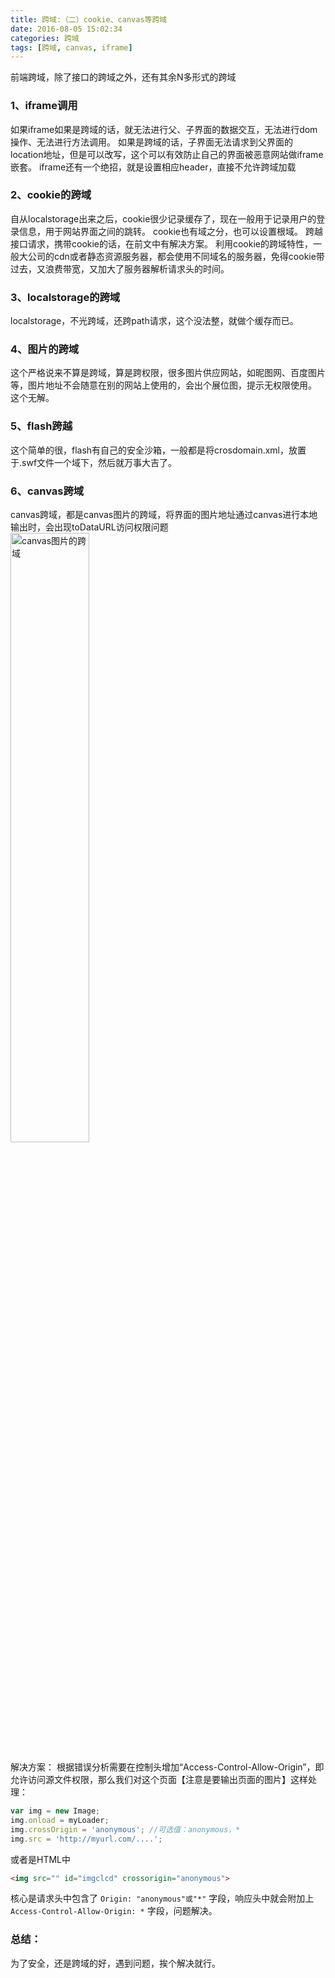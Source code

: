 ```yaml
---
title: 跨域:（二）cookie、canvas等跨域
date: 2016-08-05 15:02:34
categories: 跨域
tags: [跨域, canvas, iframe]
---
```


前端跨域，除了接口的跨域之外，还有其余N多形式的跨域

### 1、iframe调用
如果iframe如果是跨域的话，就无法进行父、子界面的数据交互，无法进行dom操作、无法进行方法调用。
如果是跨域的话，子界面无法请求到父界面的location地址，但是可以改写，这个可以有效防止自己的界面被恶意网站做iframe嵌套。
iframe还有一个绝招，就是设置相应header，直接不允许跨域加载

### 2、cookie的跨域
自从localstorage出来之后，cookie很少记录缓存了，现在一般用于记录用户的登录信息，用于网站界面之间的跳转。
cookie也有域之分，也可以设置根域。
跨越接口请求，携带cookie的话，在前文中有解决方案。
利用cookie的跨域特性，一般大公司的cdn或者静态资源服务器，都会使用不同域名的服务器，免得cookie带过去，又浪费带宽，又加大了服务器解析请求头的时间。

### 3、localstorage的跨域
localstorage，不光跨域，还跨path请求，这个没法整，就做个缓存而已。

### 4、图片的跨域
这个严格说来不算是跨域，算是跨权限，很多图片供应网站，如昵图网、百度图片等，图片地址不会随意在别的网站上使用的，会出个展位图，提示无权限使用。
这个无解。

### 5、flash跨越
这个简单的很，flash有自己的安全沙箱，一般都是将crosdomain.xml，放置于.swf文件一个域下，然后就万事大吉了。

### 6、canvas跨域

canvas跨域，都是canvas图片的跨域，将界面的图片地址通过canvas进行本地输出时，会出现toDataURL访问权限问题
<img src="http://images2015.cnblogs.com/blog/393512/201611/393512-20161124155909175-37788682.png" alt="canvas图片的跨域" style="width:50%">

解决方案：
根据错误分析需要在控制头增加“Access-Control-Allow-Origin”，即允许访问源文件权限，那么我们对这个页面【注意是要输出页面的图片】这样处理：
``` javascript
var img = new Image;
img.onload = myLoader;
img.crossOrigin = 'anonymous'; //可选值：anonymous，*   
img.src = 'http://myurl.com/....';
```
或者是HTML中
``` html
<img src="" id="imgclcd" crossorigin="anonymous">
```
 核心是请求头中包含了 `Origin: "anonymous"或"*"` 字段，响应头中就会附加上 `Access-Control-Allow-Origin: *` 字段，问题解决。

### 总结：
为了安全，还是跨域的好，遇到问题，挨个解决就行。

